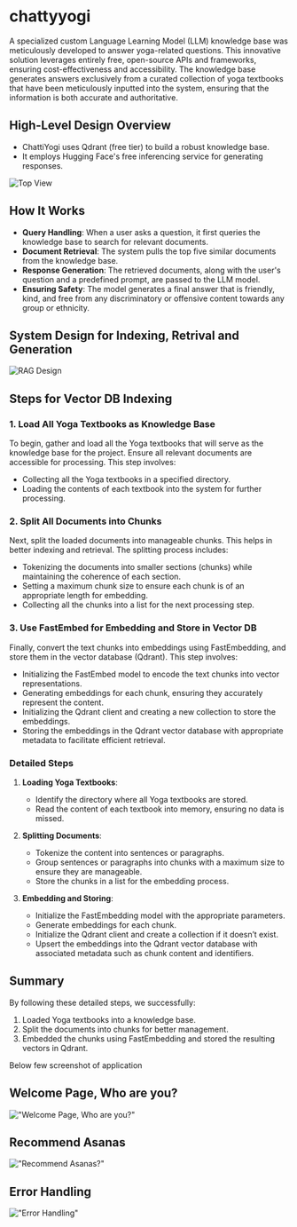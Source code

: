 # chattyyogi
A specialized custom Language Learning Model (LLM) knowledge base was meticulously developed to answer yoga-related questions. This innovative solution leverages entirely free, open-source APIs and frameworks, ensuring cost-effectiveness and accessibility. The knowledge base generates answers exclusively from a curated collection of yoga textbooks that have been meticulously inputted into the system, ensuring that the information is both accurate and authoritative.

## High-Level Design Overview
- ChattiYogi uses Qdrant (free tier) to build a robust knowledge base.
- It employs Hugging Face's free inferencing service for generating responses.

![Top View](container/llm/resource/img/High_level_diagram.png)

## How It Works
- **Query Handling**: When a user asks a question, it first queries the knowledge base to search for relevant documents.
- **Document Retrieval**: The system pulls the top five similar documents from the knowledge base.
- **Response Generation**: The retrieved documents, along with the user's question and a predefined prompt, are passed to the LLM model.
- **Ensuring Safety**: The model generates a final answer that is friendly, kind, and free from any discriminatory or offensive content towards any group or ethnicity.


## System Design for Indexing, Retrival and Generation
![RAG Design](container/llm/resource/img/ChattyYogi_RAG_LLM_Design.png)

## Steps for Vector DB Indexing

### 1. Load All Yoga Textbooks as Knowledge Base
To begin, gather and load all the Yoga textbooks that will serve as the knowledge base for the project. Ensure all relevant documents are accessible for processing. This step involves:

- Collecting all the Yoga textbooks in a specified directory.
- Loading the contents of each textbook into the system for further processing.

### 2. Split All Documents into Chunks
Next, split the loaded documents into manageable chunks. This helps in better indexing and retrieval. The splitting process includes:

- Tokenizing the documents into smaller sections (chunks) while maintaining the coherence of each section.
- Setting a maximum chunk size to ensure each chunk is of an appropriate length for embedding.
- Collecting all the chunks into a list for the next processing step.

### 3. Use FastEmbed for Embedding and Store in Vector DB
Finally, convert the text chunks into embeddings using FastEmbedding, and store them in the vector database (Qdrant). This step involves:

- Initializing the FastEmbed model to encode the text chunks into vector representations.
- Generating embeddings for each chunk, ensuring they accurately represent the content.
- Initializing the Qdrant client and creating a new collection to store the embeddings.
- Storing the embeddings in the Qdrant vector database with appropriate metadata to facilitate efficient retrieval.

### Detailed Steps

1. **Loading Yoga Textbooks**:
    - Identify the directory where all Yoga textbooks are stored.
    - Read the content of each textbook into memory, ensuring no data is missed.

2. **Splitting Documents**:
    - Tokenize the content into sentences or paragraphs.
    - Group sentences or paragraphs into chunks with a maximum size to ensure they are manageable.
    - Store the chunks in a list for the embedding process.

3. **Embedding and Storing**:
    - Initialize the FastEmbedding model with the appropriate parameters.
    - Generate embeddings for each chunk.
    - Initialize the Qdrant client and create a collection if it doesn’t exist.
    - Upsert the embeddings into the Qdrant vector database with associated metadata such as chunk content and identifiers.

## Summary
By following these detailed steps, we successfully:
1. Loaded Yoga textbooks into a knowledge base.
2. Split the documents into chunks for better management.
3. Embedded the chunks using FastEmbedding and stored the resulting vectors in Qdrant.


Below few screenshot of application 

## Welcome Page, Who are you?
!["Welcome Page, Who are you?"](container/llm/resource/img/img_1.png)

## Recommend Asanas

!["Recommend Asanas?"](container/llm/resource/img/img_2.png)

## Error Handling

!["Error Handling"](container/llm/resource/img/img.png)